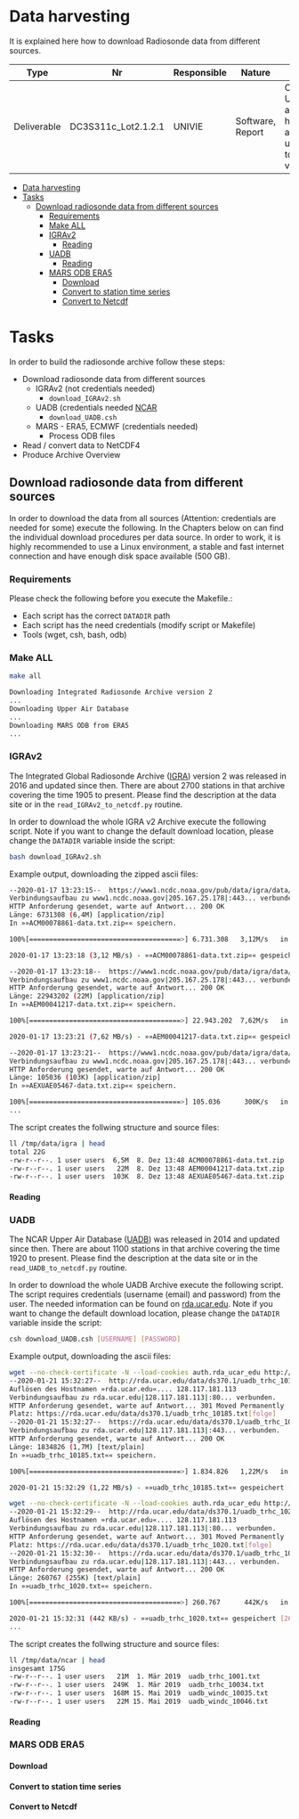 # Data harvesting

It is explained here how to download Radiosonde data from different sources.

Type | Nr | Responsible | Nature | Title| Due | Status | File
---|---|---|---|---|---|---|---
Deliverable | DC3S311c_Lot2.1.2.1 | UNIVIE | Software, Report | C3S Upper air data harvest and upload toolbox v0|  Nov 2019 | delayed | download*.py

- [Data harvesting](#data-harvesting)
- [Tasks](#tasks)
  * [Download radiosonde data from different sources](#download-radiosonde-data-from-different-sources)
    + [Requirements](#requirements)
    + [Make ALL](#make-all)
    + [IGRAv2](#igrav2)
      - [Reading](#reading)
    + [UADB](#uadb)
      - [Reading](#reading-1)
    + [MARS ODB ERA5](#mars-odb-era5)
      - [Download](#download)
      - [Convert to station time series](#convert-to-station-time-series)
      - [Convert to Netcdf](#convert-to-netcdf)

# Tasks

In order to build the radiosonde archive follow these steps:
* Download radiosonde data from different sources
  * IGRAv2 (not credentials needed)
    * `download_IGRAv2.sh`
  * UADB (credentials needed [NCAR](https://rda.ncar.edu)
    * `download_UADB.csh`
  * MARS - ERA5, ECMWF (credentials needed)
    * Process ODB files
* Read / convert data to NetCDF4
* Produce Archive Overview

## Download radiosonde data from different sources
In order to download the data from all sources (Attention: credentials are needed for some) execute the following. In the Chapters below on can find the individual download procedures per data source. In order to work, it is highly recommended to use a Linux environment, a stable and fast internet connection and have enough disk space available (500 GB). 

### Requirements
Please check the following before you execute the Makefile.:
* Each script has the correct `DATADIR` path
* Each script has the need credentials (modify script or Makefile)
* Tools (wget, csh, bash, odb)

### Make ALL
```bash
make all

Downloading Integrated Radiosonde Archive version 2
...
Downloading Upper Air Database
...
Downloading MARS ODB from ERA5
...
```

### IGRAv2
The Integrated Global Radiosonde Archive ([IGRA](https://doi.org/10.7289/V5X63K0Q)) version 2 was released in 2016 and updated since then. There are about 2700 stations in that archive covering the time 1905 to present. Please find the description at the data site or in the `read_IGRAv2_to_netcdf.py` routine.

In order to download the whole IGRA v2 Archive execute the following script. Note if you want to change the default download location, please change the `DATADIR` variable inside the script:
```bash
bash download_IGRAv2.sh
```
Example output, downloading the zipped ascii files:
```bash
--2020-01-17 13:23:15--  https://www1.ncdc.noaa.gov/pub/data/igra/data/data-por/ACM00078861-data.txt.zip
Verbindungsaufbau zu www1.ncdc.noaa.gov|205.167.25.178|:443... verbunden.
HTTP Anforderung gesendet, warte auf Antwort... 200 OK
Länge: 6731308 (6,4M) [application/zip]
In »»ACM00078861-data.txt.zip«« speichern.

100%[======================================>] 6.731.308   3,12M/s   in 2,1s    

2020-01-17 13:23:18 (3,12 MB/s) - »»ACM00078861-data.txt.zip«« gespeichert [6731308/6731308]

--2020-01-17 13:23:18--  https://www1.ncdc.noaa.gov/pub/data/igra/data/data-por/AEM00041217-data.txt.zip
Verbindungsaufbau zu www1.ncdc.noaa.gov|205.167.25.178|:443... verbunden.
HTTP Anforderung gesendet, warte auf Antwort... 200 OK
Länge: 22943202 (22M) [application/zip]
In »»AEM00041217-data.txt.zip«« speichern.

100%[======================================>] 22.943.202  7,62M/s   in 2,9s    

2020-01-17 13:23:21 (7,62 MB/s) - »»AEM00041217-data.txt.zip«« gespeichert [22943202/22943202]

--2020-01-17 13:23:21--  https://www1.ncdc.noaa.gov/pub/data/igra/data/data-por/AEXUAE05467-data.txt.zip
Verbindungsaufbau zu www1.ncdc.noaa.gov|205.167.25.178|:443... verbunden.
HTTP Anforderung gesendet, warte auf Antwort... 200 OK
Länge: 105036 (103K) [application/zip]
In »»AEXUAE05467-data.txt.zip«« speichern.

100%[======================================>] 105.036      300K/s   in 0,3s  
...
```

The script creates the follwing structure and source files:
```bash
ll /tmp/data/igra | head
total 22G
-rw-r--r--. 1 user users  6,5M  8. Dez 13:48 ACM00078861-data.txt.zip
-rw-r--r--. 1 user users   22M  8. Dez 13:48 AEM00041217-data.txt.zip
-rw-r--r--. 1 user users  103K  8. Dez 13:48 AEXUAE05467-data.txt.zip
```
#### Reading 


### UADB
The NCAR Upper Air Database ([UADB](https://rda.ucar.edu/datasets/ds370.1/)) was released in 2014 and updated since then. There are about 1100 stations in that archive covering the time 1920 to present. Please find the description at the data site or in the `read_UADB_to_netcdf.py` routine.

In order to download the whole UADB Archive execute the following script. The script requires credentials (username (email) and password) from the user. The needed information can be found on [rda.ucar.edu](https://rda.ucar.edu/index.html?hash=data_user&action=register). Note if you want to change the default download location, please change the `DATADIR` variable inside the script:
```bash
csh download_UADB.csh [USERNAME] [PASSWORD]
```
Example output, downloading the ascii files:
```bash
wget --no-check-certificate -N --load-cookies auth.rda_ucar_edu http://rda.ucar.edu/data/ds370.1/uadb_trhc_10185.txt ...
--2020-01-21 15:32:27--  http://rda.ucar.edu/data/ds370.1/uadb_trhc_10185.txt
Auflösen des Hostnamen »rda.ucar.edu«.... 128.117.181.113
Verbindungsaufbau zu rda.ucar.edu|128.117.181.113|:80... verbunden.
HTTP Anforderung gesendet, warte auf Antwort... 301 Moved Permanently
Platz: https://rda.ucar.edu/data/ds370.1/uadb_trhc_10185.txt[folge]
--2020-01-21 15:32:27--  https://rda.ucar.edu/data/ds370.1/uadb_trhc_10185.txt
Verbindungsaufbau zu rda.ucar.edu|128.117.181.113|:443... verbunden.
HTTP Anforderung gesendet, warte auf Antwort... 200 OK
Länge: 1834826 (1,7M) [text/plain]
In »»uadb_trhc_10185.txt«« speichern.

100%[======================================>] 1.834.826   1,22M/s   in 1,4s    

2020-01-21 15:32:29 (1,22 MB/s) - »»uadb_trhc_10185.txt«« gespeichert [1834826/1834826]

wget --no-check-certificate -N --load-cookies auth.rda_ucar_edu http://rda.ucar.edu/data/ds370.1/uadb_trhc_1020.txt ...
--2020-01-21 15:32:29--  http://rda.ucar.edu/data/ds370.1/uadb_trhc_1020.txt
Auflösen des Hostnamen »rda.ucar.edu«.... 128.117.181.113
Verbindungsaufbau zu rda.ucar.edu|128.117.181.113|:80... verbunden.
HTTP Anforderung gesendet, warte auf Antwort... 301 Moved Permanently
Platz: https://rda.ucar.edu/data/ds370.1/uadb_trhc_1020.txt[folge]
--2020-01-21 15:32:30--  https://rda.ucar.edu/data/ds370.1/uadb_trhc_1020.txt
Verbindungsaufbau zu rda.ucar.edu|128.117.181.113|:443... verbunden.
HTTP Anforderung gesendet, warte auf Antwort... 200 OK
Länge: 260767 (255K) [text/plain]
In »»uadb_trhc_1020.txt«« speichern.

100%[======================================>] 260.767      442K/s   in 0,6s    

2020-01-21 15:32:31 (442 KB/s) - »»uadb_trhc_1020.txt«« gespeichert [260767/260767]
...
```
The script creates the follwing structure and source files:
```bash
ll /tmp/data/ncar | head
insgesamt 175G
-rw-r--r--. 1 user users   21M  1. Mär 2019  uadb_trhc_1001.txt
-rw-r--r--. 1 user users  249K  1. Mär 2019  uadb_trhc_10034.txt
-rw-r--r--. 1 user users  168M 15. Mai 2019  uadb_windc_10035.txt
-rw-r--r--. 1 user users   22M 15. Mai 2019  uadb_windc_10046.txt
``` 
#### Reading

### MARS ODB ERA5

#### Download

#### Convert to station time series

#### Convert to Netcdf
